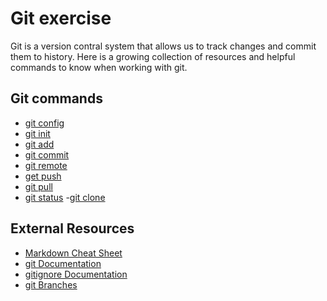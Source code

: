 # Git exercise 
Git is a version contral system that allows us to track changes and commit them to history. 
Here is a growing collection of resources and helpful commands to know when working with git.
## Git commands
- [git config](./Commands/Config.md)
- [git init](./commands/Init.md)
- [git add](./Commands/Add.md)
- [git commit](./Commands/Commit.md)
- [git remote](./Commands/Remote.md)
- [get push](./commands/PUSH.md)
- [git pull](./commands/pull.md)
- [git status](./Commands/Status.md)
-[git clone](./commands/clone.md)
## External Resources 
- [Markdown Cheat Sheet](https://www.markdownguide.org/cheat-sheet/)
- [git Documentation](https://git-scm.com/docs)
- [gitignore Documentation](https://git-scm.com/docs/gitignore)
- [git Branches](https://git-scm.com/book/en/v2/Git-Branching-Branches-in-a-Nutshell)